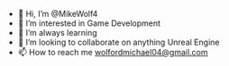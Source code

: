 - 👋 Hi, I’m @MikeWolf4
- 👀 I’m interested in Game Development
- 🌱 I’m always learning
- 💞️ I’m looking to collaborate on anything Unreal Engine
- 📫 How to reach me wolfordmichael04@gmail.com

<!---
MikeWolf4/MikeWolf4 is a ✨ special ✨ repository because its `README.md` (this file) appears on your GitHub profile.
You can click the Preview link to take a look at your changes.
--->
